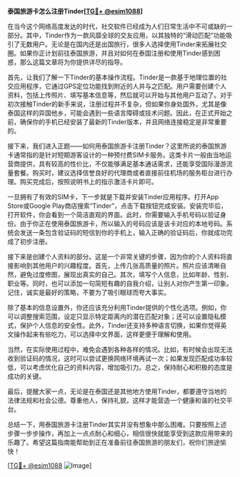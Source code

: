 **泰国旅游卡怎么注册Tinder[[TG💪+ @esim1088](https://t.me/s/esim1088)]**

在当今这个网络高度发达的时代，社交软件已经成为人们日常生活中不可或缺的一部分。其中，Tinder作为一款风靡全球的交友应用，以其独特的“滑动匹配”功能吸引了无数用户。无论是在国内还是出国旅行，很多人选择使用Tinder来拓展社交圈。如果你正计划前往泰国旅游，并且对如何在泰国注册和使用Tinder感到困惑，那么这篇文章将为你提供详尽的指导。

首先，让我们了解一下Tinder的基本操作流程。Tinder是一款基于地理位置的社交应用程序，它通过GPS定位功能找到附近的人并与之匹配。用户需要创建个人资料，包括上传照片、填写基本信息等，然后就可以开始与其他用户互动了。对于初次接触Tinder的新手来说，注册过程并不复杂，但如果你身处国外，尤其是像泰国这样的异国他乡，可能会遇到一些语言障碍或技术问题。因此，在正式开始之前，确保你的手机已经安装了最新的Tinder版本，并且网络连接稳定是非常重要的。

接下来，我们进入正题——如何用泰国旅游卡注册Tinder？这里所说的泰国旅游卡通常指的是针对短期游客设计的一种预付费SIM卡服务。这类卡片一般由当地运营商提供，具有较高的性价比，不仅能够满足基本通话需求，还能享受国际漫游流量套餐。购买时，建议选择信誉良好的代理商或者直接前往机场的服务柜台进行办理。购买完成后，按照说明书上的指示激活卡片即可。

一旦拥有了有效的SIM卡，下一步就是下载并安装Tinder应用程序。打开App Store或Google Play商店搜索“Tinder”，点击下载按钮完成安装。安装完毕后，打开软件，你会看到一个简洁直观的界面。此时，你需要输入手机号码以验证身份。由于你正在使用泰国旅游卡，所以输入的号码应该是该卡对应的本地号码。系统会发送一条包含验证码的短信到你的手机上，输入正确的验证码后，你就成功完成了初步注册。

接下来是创建个人资料的部分。这是一个非常关键的步骤，因为你的个人资料将直接影响到其他用户的兴趣程度。首先，上传几张高质量的照片。照片应该清晰自然，避免过度修图，展现出真实的自己。其次，填写个人信息，比如年龄、性别、职业等。同时，也可以添加一句简短有趣的自我介绍，让别人对你产生第一印象。记住，诚实是最好的策略，不要为了吸引眼球而夸大事实。

除了基本的信息设置外，你还应该充分利用Tinder提供的个性化选项。例如，你可以调整搜索范围，设定只显示特定距离内的潜在匹配对象；还可以设置隐私模式，保护个人信息的安全性。此外，Tinder还支持多种语言切换，如果你觉得英文操作起来有些吃力，可以选择中文界面，这样更便于理解和使用。

当然，在实际使用过程中，难免会遇到各种各样的情况。比如，有时候会出现无法收到验证码的情况，这时可以尝试更换网络环境再试一次；如果发现匹配成功率较低，可以考虑优化自己的资料内容，增加吸引力。总之，保持耐心和积极的态度是成功的关键。

最后，提醒大家一点，无论是在泰国还是其他地方使用Tinder，都要遵守当地的法律法规和社会公德。尊重他人，保持礼貌，这样才能营造一个健康和谐的社交平台。

总结一下，用泰国旅游卡注册Tinder其实并没有想象中那么困难。只要按照上述步骤一步步操作，再加上一点点耐心和细心，相信很快就能享受到这款应用带来的乐趣了。希望这篇指南能帮助到正在准备前往泰国旅游的朋友们，祝你们旅途愉快！

[[TG💪+ @esim1088](https://t.me/s/esim1088) ![Image](https://i.postimg.cc/4NQfJmqS/Snipaste-2025-05-13-00-14-12.png)]